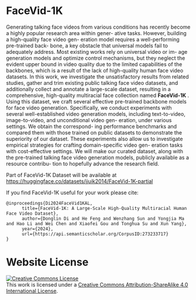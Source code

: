 # FaceVid-1K
Generating talking face videos from various conditions has
recently become a highly popular research area within gener-
ative tasks. However, building a high-quality face video gen-
eration model requires a well-performing pre-trained back-
bone, a key obstacle that universal models fail to adequately
address. Most existing works rely on universal video or im-
age generation models and optimize control mechanisms, but
they neglect the evident upper bound in video quality due to
the limited capabilities of the backbones, which is a result
of the lack of high-quality human face video datasets. In this
work, we investigate the unsatisfactory results from related
studies, gather and trim existing public talking face video
datasets, and additionally collect and annotate a large-scale
dataset, resulting in a comprehensive, high-quality multiracial
face collection named <b> FaceVid-1K</b> . Using this dataset, we
craft several effective pre-trained backbone models for face
video generation. Specifically, we conduct experiments with
several well-established video generation models, including
text-to-video, image-to-video, and unconditional video gen-
eration, under various settings. We obtain the correspond-
ing performance benchmarks and compared them with those
trained on public datasets to demonstrate the superiority of
our dataset. These experiments also allow us to investigate
empirical strategies for crafting domain-specific video gen-
eration tasks with cost-effective settings. We will make our
curated dataset, along with the pre-trained talking face video
generation models, publicly available as a resource contribu-
tion to hopefully advance the research field.

Part of FaceVid-1K Dataset will be available at https://huggingface.co/datasets/jjuik2014/FaceVid-1K-partial

If you find FaceVid-1K useful for your work please cite:
```
@inproceedings{Di2024FaceVid1KAL,
      title={FaceVid-1K: A Large-Scale High-Quality Multiracial Human Face Video Dataset},
      author={Donglin Di and He Feng and Wenzhang Sun and Yongjia Ma and Hao Li and Wei Chen and Xiaofei Gou and Tonghua Su and Xun Yang},
      year={2024},
      url={https://api.semanticscholar.org/CorpusID:273233717}
}
```

# Website License
<a rel="license" href="http://creativecommons.org/licenses/by-sa/4.0/"><img alt="Creative Commons License" style="border-width:0" src="https://i.creativecommons.org/l/by-sa/4.0/88x31.png" /></a><br />This work is licensed under a <a rel="license" href="http://creativecommons.org/licenses/by-sa/4.0/">Creative Commons Attribution-ShareAlike 4.0 International License</a>.

